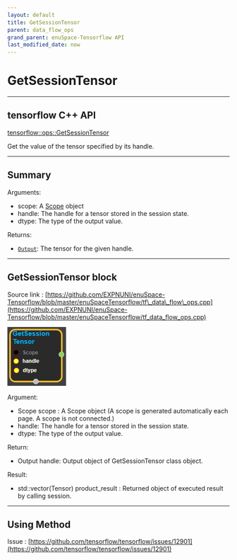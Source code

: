 ```yaml
--- 
layout: default 
title: GetSessionTensor 
parent: data_flow_ops 
grand_parent: enuSpace-Tensorflow API 
last_modified_date: now 
--- 
```


# GetSessionTensor

---

## tensorflow C++ API

[tensorflow::ops::GetSessionTensor](https://www.tensorflow.org/api_docs/cc/class/tensorflow/ops/get-session-tensor)

Get the value of the tensor specified by its handle.

---

## Summary

Arguments:

* scope: A [Scope](https://www.tensorflow.org/api_docs/cc/class/tensorflow/scope.html#classtensorflow_1_1_scope) object
* handle: The handle for a tensor stored in the session state.
* dtype: The type of the output value.

Returns:

* [`Output`](https://www.tensorflow.org/api_docs/cc/class/tensorflow/output.html#classtensorflow_1_1_output): The tensor for the given handle.

---

## GetSessionTensor block

Source link : [https://github.com/EXPNUNI/enuSpace-Tensorflow/blob/master/enuSpaceTensorflow/tf\_data\_flow\_ops.cpp](https://github.com/EXPNUNI/enuSpace-Tensorflow/blob/master/enuSpaceTensorflow/tf_data_flow_ops.cpp)

![](./assets/dataflow_getsessiontensor_symbol.png)

Argument:

* Scope scope : A Scope object \(A scope is generated automatically each page. A scope is not connected.\)
* handle: The handle for a tensor stored in the session state.
* dtype: The type of the output value.

Return:

* Output handle: Output object of GetSessionTensor class object.

Result:

* std::vector\(Tensor\) product\_result : Returned object of executed result by calling session.

---

## Using Method

Issue : [https://github.com/tensorflow/tensorflow/issues/12901](https://github.com/tensorflow/tensorflow/issues/12901)

